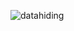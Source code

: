 


















![datahiding](https://user-images.githubusercontent.com/31521112/32199856-25b1de5a-bd94-11e7-90e3-f252bd8f1e8a.jpg)
